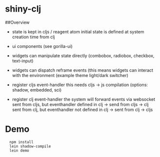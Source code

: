# shiny-clj

##Overview

- state is kept in cljs / reagent atom
  initial state is defined at system creation time from clj

- ui components (see gorilla-ui)
  
- widgets can manipulate state directly
  (combobox, radiobox, checkbox, text-input)

- widgets can dispatch reframe events
  (this means widgets can interact with the environment (example theme light/dark switcher)

- register cljs event-handler
  this needs cljs -> js compilation  (options: shadow, embedded, sci)

- register clj event-handler
  the system will forward events via websocket
     sent from cljs, but eventhandler defined in clj -> send from cljs -> clj
     sent from clj, but eventhandler not defined in clj -> sent from clj -> cljs

# Demo

```
  npm install
  lein shadow-compile
  lein demo
```

     
     
